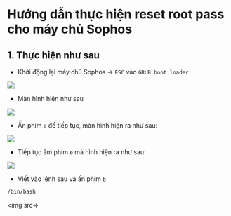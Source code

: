 # Hướng dẫn thực hiện reset root pass cho máy chủ Sophos

## 1. Thực hiện như sau

- Khởi động lại máy chủ Sophos -> `ESC` vào `GRUB boot loader`

<img src=https://i.imgur.com/gilWSg0.png>

- Màn hình hiện như sau

<img src=https://i.imgur.com/b0vxPiR.png>

- Ấn phím `e` để tiếp tục, màn hình hiện ra như sau:

<img src=https://i.imgur.com/GPq545e.png>

- Tiếp tục ấm phím `e` mà hình hiện ra như sau:

<img src=https://i.imgur.com/9E3KNdb.png>

- Viết vào lệnh sau và ấn phím `b`

```sh
/bin/bash
```

<img src=>
